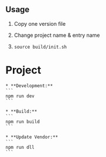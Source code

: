 ## Usage

  1. Copy one version file

  2. Change project name & entry name

  3. `source build/init.sh`

# Project

	* **Development:**
	```
	npm run dev
	```

	* **Build:**
	```
	npm run build
	```

	* **Update Vendor:**
	```
	npm run dll
	```
